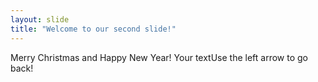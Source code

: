 ```yaml
---
layout: slide
title: "Welcome to our second slide!"
---
```

Merry Christmas and Happy New Year!
Your textUse the left arrow to go back!
